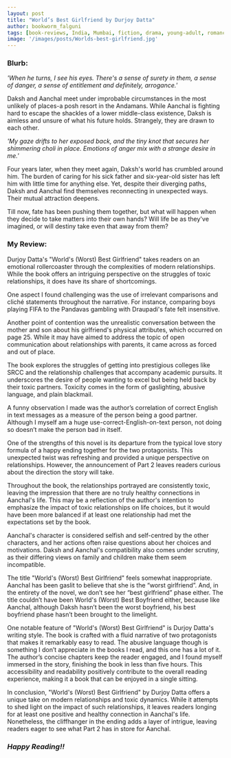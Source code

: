 ```yaml
---
layout: post
title: "World’s Best Girlfriend by Durjoy Datta"
author: bookworm_falguni
tags: [book-reviews, India, Mumbai, fiction, drama, young-adult, romance, second-chance, love, domestic-violence, sexual-assault, dreams, family, siblings, competition, game]
image: '/images/posts/Worlds-best-girlfriend.jpg'
---
```


### **Blurb:**
*'When he turns, I see his eyes. There's a sense of surety in them, a sense of danger, a sense of entitlement and definitely, arrogance.'*

Daksh and Aanchal meet under improbable circumstances in the most unlikely of places-a posh resort in the Andamans. While Aanchal is fighting hard to escape the shackles of a lower middle-class existence, Daksh is aimless and unsure of what his future holds. Strangely, they are drawn to each other.

*'My gaze drifts to her exposed back, and the tiny knot that secures her shimmering choli in place. Emotions of anger mix with a strange desire in me.'*

Four years later, when they meet again, Daksh's world has crumbled around him. The burden of caring for his sick father and six-year-old sister has left him with little time for anything else. Yet, despite their diverging paths, Daksh and Aanchal find themselves reconnecting in unexpected ways. Their mutual attraction deepens.

Till now, fate has been pushing them together, but what will happen when they decide to take matters into their own hands? Will life be as they've imagined, or will destiny take even that away from them?

### **My Review:**
Durjoy Datta's "World's (Worst) Best Girlfriend" takes readers on an emotional rollercoaster through the complexities of modern relationships. While the book offers an intriguing perspective on the struggles of toxic relationships, it does have its share of shortcomings.

One aspect I found challenging was the use of irrelevant comparisons and cliché statements throughout the narrative. For instance, comparing boys playing FIFA to the Pandavas gambling with Draupadi's fate felt insensitive. 

Another point of contention was the unrealistic conversation between the mother and son about his girlfriend's physical attributes, which occurred on page 25. While it may have aimed to address the topic of open communication about relationships with parents, it came across as forced and out of place.

The book explores the struggles of getting into prestigious colleges like SRCC and the relationship challenges that accompany academic pursuits. It underscores the desire of people wanting to excel but being held back by their toxic partners. Toxicity comes in the form of gaslighting, abusive language, and plain blackmail.

A funny observation I made was the author’s correlation of correct English in text messages as a measure of the person being a good partner. Although I myself am a huge use-correct-English-on-text person, not doing so doesn’t make the person bad in itself.

One of the strengths of this novel is its departure from the typical love story formula of a happy ending together for the two protagonists. This unexpected twist was refreshing and provided a unique perspective on relationships. However, the announcement of Part 2 leaves readers curious about the direction the story will take.

Throughout the book, the relationships portrayed are consistently toxic, leaving the impression that there are no truly healthy connections in Aanchal's life. This may be a reflection of the author's intention to emphasize the impact of toxic relationships on life choices, but it would have been more balanced if at least one relationship had met the expectations set by the book.

Aanchal's character is considered selfish and self-centred by the other characters, and her actions often raise questions about her choices and motivations. Daksh and Aanchal's compatibility also comes under scrutiny, as their differing views on family and children make them seem incompatible. 

The title "World's (Worst) Best Girlfriend" feels somewhat inappropriate. Aanchal has been gaslit to believe that she is the “worst girlfriend”. And, in the entirety of the novel, we don’t see her “best girlfriend” phase either. The title couldn’t have been World's (Worst) Best Boyfriend either, because like Aanchal, although Daksh hasn’t been the worst boyfriend, his best boyfriend phase hasn’t been brought to the limelight.

One notable feature of "World's (Worst) Best Girlfriend" is Durjoy Datta's writing style. The book is crafted with a fluid narrative of two protagonists that makes it remarkably easy to read. The abusive language though is something I don’t appreciate in the books I read, and this one has a lot of it. The author’s concise chapters keep the reader engaged, and I found myself immersed in the story, finishing the book in less than five hours. This accessibility and readability positively contribute to the overall reading experience, making it a book that can be enjoyed in a single sitting. 

In conclusion, "World's (Worst) Best Girlfriend" by Durjoy Datta offers a unique take on modern relationships and toxic dynamics. While it attempts to shed light on the impact of such relationships, it leaves readers longing for at least one positive and healthy connection in Aanchal's life. Nonetheless, the cliffhanger in the ending adds a layer of intrigue, leaving readers eager to see what Part 2 has in store for Aanchal.

### ***Happy Reading!!***
